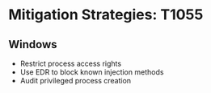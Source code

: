 # Mitigation Strategies: T1055

## Windows
- Restrict process access rights
- Use EDR to block known injection methods
- Audit privileged process creation
